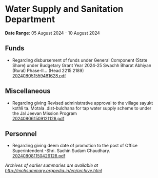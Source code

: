 # Water Supply and Sanitation Department

**Date Range**: 05 August 2024 - 10 August 2024


## Funds
- Regarding disbursement of funds under General Component (State Share) under Budgetary Grant Year 2024-25 Swachh Bharat Abhiyan (Rural) Phase-II... (Head 2215 2189)\
  [202408051559481628.pdf](https://gr.maharashtra.gov.in/Site/Upload/Government%20Resolutions/English/202408051559481628.pdf)

## Miscellaneous
- Regarding giving Revised administrative approval to the village sayukt kothli ta. Motala .dist-buldhana for tap water supply scheme to under the Jal Jeevan Mission Program\
  [202408061509121128.pdf](https://gr.maharashtra.gov.in/Site/Upload/Government%20Resolutions/English/202408061509121128.pdf)

## Personnel
- Regarding giving deem date of promotion to the post of Office Superintendent -Shri. Sachin Sudam Chaudhary.\
  [202408081150429128.pdf](https://gr.maharashtra.gov.in/Site/Upload/Government%20Resolutions/English/202408081150429128.pdf)


*Archives of earlier summaries are available at http://mahsummary.orgpedia.in/en/archive.html*